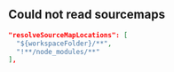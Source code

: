 ## Could not read sourcemaps

```json
"resolveSourceMapLocations": [
  "${workspaceFolder}/**",
  "!**/node_modules/**"
],
```

